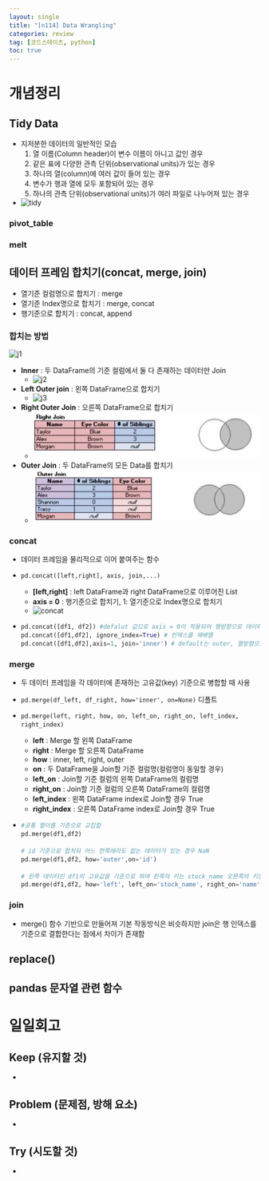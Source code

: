 ```yaml
---
layout: single
title: "[n114] Data Wrangling"
categories: review
tag: [코드스테이츠, python]
toc: true
---
```










# 개념정리



## Tidy Data

- 지저분한 데이터의 일반적인 모습
  1. 열 이름(Column header)이 변수 이름이 아니고 값인 경우
  2. 같은 표에 다양한 관측 단위(observational units)가 있는 경우
  3. 하나의 열(column)에 여러 값이 들어 있는 경우
  4. 변수가 행과 열에 모두 포함되어 있는 경우
  5. 하나의 관측 단위(observational units)가 여러 파일로 나누어져 있는 경우
- ![tidy](C:\raminicano-github-blog\raminicano.github.io\assets\images\2022-08-08-n114\183450456-09ebc82d-cb4a-41b6-88be-73c94c6511cc.png)

### pivot_table





### melt





## 데이터 프레임 합치기(concat, merge, join)

- 열기준 컬럼명으로 합치기 : merge
- 열기준 Index명으로 합치기 : merge, concat
- 행기준으로 합치기 : concat, append



### 합치는 방법

![j1](C:\raminicano-github-blog\raminicano.github.io\assets\images\2022-08-08-n114\183449438-bc03e279-2d82-427a-97d7-d8cd9cc56b53.png)

- **Inner** : 두 DataFrame의 기준 컬럼에서 둘 다 존재하는 데이터만 Join
  - ![j2](C:\raminicano-github-blog\raminicano.github.io\assets\images\2022-08-08-n114\183449447-d5c442c7-a369-4e15-955a-3c92ee2bf6de.png)
- **Left Outer join** : 왼쪽 DataFrame으로 합치기
  - ![j3](C:\raminicano-github-blog\raminicano.github.io\assets\images\2022-08-08-n114\183449449-4785cfb9-1ba9-4a06-98a6-4d74e4b7335e.png)
- **Right Outer Join** : 오른쪽 DataFrame으로 합치기
  - ![j4](../assets/images/2022-08-08-n114/j4.png)
- **Outer Join** : 두 DataFrame의 모든 Data를 합치기
  - ![j5](../assets/images/2022-08-08-n114/j5.png)



### concat

- 데이터 프레임을 물리적으로 이어 붙여주는 함수

- `pd.concat([left,right], axis, join,...)`

  - **[left,right]** : left DataFrame과 right DataFrame으로 이루어진 List
  - **axis = 0** : 행기준으로 합치기, 1: 열기준으로 Index명으로 합치기
  - ![concat](https://user-images.githubusercontent.com/97875918/183448560-691d9094-06cf-4bcf-b4b0-14a90ff3bf2c.png)

- ```python
  pd.concat([df1, df2]) #defalut 값으로 axis = 0이 적용되어 행방향으로 데이터프레임을 이어붙임
  pd.concat([df1,df2], ignore_index=True) # 인덱스를 재배열
  pd.concat([df1,df2],axis=1, join='inner') # default는 outer, 열방향으로 합치기
  ```

  

### merge

- 두 데이터 프레임을 각 데이터에 존재하는 고유값(key) 기준으로 병합할 때 사용

- `pd.merge(df_left, df_right, how='inner', on=None)` 디폴트

- `pd.merge(left, right, how, on, left_on, right_on, left_index, right_index)`

  - **left** : Merge 할 왼쪽 DataFrame
  - **right** : Merge 할 오른쪽 DataFrame
  - **how** : inner, left, right, outer
  - **on** : 두 DataFrame을 Join할 기준 컬럼명(컬럼명이 동일할 경우)
  - **left_on** : Join할 기준 컬럼의 왼쪽 DataFrame의 컬럼명
  - **right_on** : Join할 기준 컬럼의 오른쪽 DataFrame의 컬럼명
  - **left_index** : 왼쪽 DataFrame index로 Join할 경우 True
  - **right_index** : 오른쪽 DataFrame index로 Join할 경우 True

- ```python
  #공통 열이름 기준으로 교집합
  pd.merge(df1,df2)
  
  # id 기준으로 합치되 어느 한쪽에라도 없는 데이터가 있는 경우 NaN
  pd.merge(df1,df2, how='outer',on='id')
  
  # 왼쪽 데이터인 df1의 고유값을 기준으로 하며 왼쪽의 키는 stock_name 오른쪽의 키는 name
  pd.merge(df1,df2, how='left', left_on='stock_name', right_on='name')
  ```



### join

- merge() 함수 기반으로 만들어져 기본 작동방식은 비슷하지만 join은 행 인덱스를 기준으로 결합한다는 점에서 차이가 존재함







## replace()







## pandas 문자열 관련 함수









# 일일회고



## Keep (유지할 것)

- 



## Problem (문제점, 방해 요소)

-  



## Try (시도할 것)

- 

